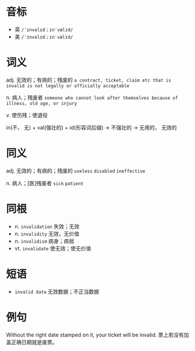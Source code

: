 # 音标

- 英 `/ˈɪnvəlɪd；ɪnˈvælɪd/`
- 美 `/ˈɪnvəlɪd；ɪnˈvælɪd/`

# 词义

adj. 无效的；有病的；残废的
`a contract, ticket, claim etc that is invalid is not legally or officially acceptable`

n. 病人；残废者
`someone who cannot look after themselves because of illness, old age, or injury`

v. 使伤残；使退役




in(不， 无) + val(强壮的) + id(形容词后缀) → 不强壮的 → 无用的， 无效的

# 同义

adj. 无效的；有病的；残废的
`useless` `disabled` `ineffective`

n. 病人；[医]残废者
`sick` `patient`

# 同根

- n. `invalidation` 失效；无效
- n. `invalidity` 无效，无价值
- n. `invalidism` 病身；病弱
- vt. `invalidate` 使无效；使无价值

# 短语

- `invalid data` 无效数据；不正当数据

# 例句

Without the right date stamped on it, your ticket will be invalid.
票上若没有加盖正确日期就是废票。


